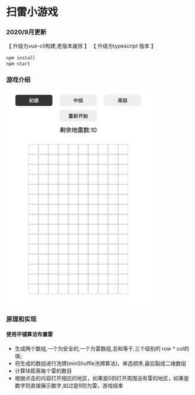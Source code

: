 # 扫雷小游戏

### 2020/9月更新
【 升级为vue-cli构建,老版本废除 】
【 升级为typescript 版本 】

````
npm install
npm start
````
### 游戏介绍
![img](./image/game-info.png)

### 原理和实现
#### 使用平铺算法布置雷
- 生成两个数组,一个为安全的,一个为雷数组,总和等于,三个级别的 row * col的值; 
- 将生成的数组进行洗牌(minShuffle洗牌算法)，单选顺序,最后裂成二维数组
- 计算块距离每个雷的数目
- 根据点击的内容打开相应的地区，如果是0则打开周围没有雷的地区，如果是数字则直接展示数字,如过是9则为雷，游戏结束
